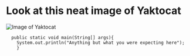 # Look at this neat image of Yaktocat
![Image of Yaktocat](https://octodex.github.com/images/yaktocat.png)

```
  public static void main(String[] args){
    System.out.println("Anything but what you were expecting here");
    }
```
